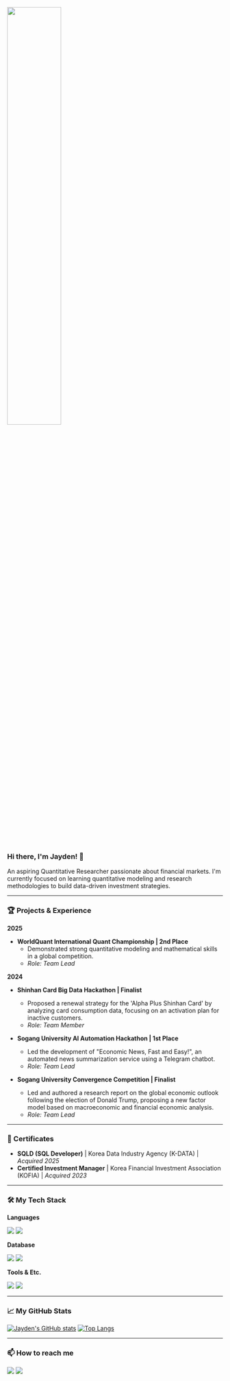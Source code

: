 <img src="https://i.pinimg.com/originals/f6/89/1c/f6891c3a87da774b32c3b1eb61657234.gif" width="50%"/>

### Hi there, I'm Jayden! 👋

<p>An aspiring Quantitative Researcher passionate about financial markets. I'm currently focused on learning quantitative modeling and research methodologies to build data-driven investment strategies.</p>

---

### **🏆 Projects & Experience**

**2025**
* **WorldQuant International Quant Championship | 2nd Place**
    * Demonstrated strong quantitative modeling and mathematical skills in a global competition.
    * *Role: Team Lead*

**2024**
* **Shinhan Card Big Data Hackathon | Finalist**
    * Proposed a renewal strategy for the 'Alpha Plus Shinhan Card' by analyzing card consumption data, focusing on an activation plan for inactive customers.
    * *Role: Team Member*

* **Sogang University AI Automation Hackathon | 1st Place**
    * Led the development of "Economic News, Fast and Easy!", an automated news summarization service using a Telegram chatbot.
    * *Role: Team Lead*

* **Sogang University Convergence Competition | Finalist**
    * Led and authored a research report on the global economic outlook following the election of Donald Trump, proposing a new factor model based on macroeconomic and financial economic analysis.
    * *Role: Team Lead*

---

### **📜 Certificates**
* **SQLD (SQL Developer)** | Korea Data Industry Agency (K-DATA) | *Acquired 2025*
* **Certified Investment Manager** | Korea Financial Investment Association (KOFIA) | *Acquired 2023*

---



### **🛠️ My Tech Stack**
<div>
  <p><b>Languages</b></p>
  <img src="https://img.shields.io/badge/Python-3776AB?style=for-the-badge&logo=Python&logoColor=white">
  <img src="https://img.shields.io/badge/C-A8B9CC?style=for-the-badge&logo=C&logoColor=black">

  <p><b>Database</b></p>
  <img src="https://img.shields.io/badge/MySQL-4479A1?style=for-the-badge&logo=MySQL&logoColor=white">
  <img src="https://img.shields.io/badge/SQL-4479A1?style=for-the-badge&logo=SQL&logoColor=white">
  
  <p><b>Tools & Etc.</b></p>
  <img src="https://img.shields.io/badge/Git-F05032?style=for-the-badge&logo=Git&logoColor=white">
  <img src="https://img.shields.io/badge/GitHub-181717?style=for-the-badge&logo=GitHub&logoColor=white">
</div>

---

### **📈 My GitHub Stats**
[![Jayden's GitHub stats](https://github-readme-stats.vercel.app/api?username=Malrangbbobbi&show_icons=true&theme=radical)](https://github.com/anuraghazra/github-readme-stats)
[![Top Langs](https://github-readme-stats.vercel.app/api/top-langs/?username=Malrangbbobbi&layout=compact&theme=radical)](https://github.com/anuraghazra/github-readme-stats)

---

### **📫 How to reach me**
<p>
  <a href="https://malrangbbobbi.github.io/"><img src="https://img.shields.io/badge/Blog-181717?style=for-the-badge&logo=GitHub&logoColor=white"></a>
  <a href="https://www.linkedin.com/in/jayden-yun-4b89212b1/"><img src="https://img.shields.io/badge/LinkedIn-0A66C2?style=for-the-badge&logo=LinkedIn&logoColor=white"></a>
  </p>
